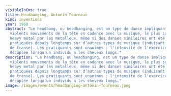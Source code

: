 ```yaml
---
visibleInCms: true
title: Headbanging, Antonin Fourneau
kind: inventions
year: 1968
abstract: "Le headbang, ou headbanging, est un type de danse impliquant de
  violents mouvements de la tête en cadence avec la musique, le plus souvent du
  heavy metal par les metalleux, même si des danses similaires ont été
  pratiquées depuis longtemps sur d’autres types de musique (induisant un état
  de transe). Les pratiquants sont unanimes : l'intensité de l'exercice est
  décuplée lorsqu'un individu a les cheveux longs."
description: "Le headbang, ou headbanging, est un type de danse impliquant de
  violents mouvements de la tête en cadence avec la musique, le plus souvent du
  heavy metal par les metalleux, même si des danses similaires ont été
  pratiquées depuis longtemps sur d’autres types de musique (induisant un état
  de transe). Les pratiquants sont unanimes : l'intensité de l'exercice est
  décuplée lorsqu'un individu a les cheveux longs."
image: /images/events/headbanging-antonin-fourneau.jpeg
---
```

